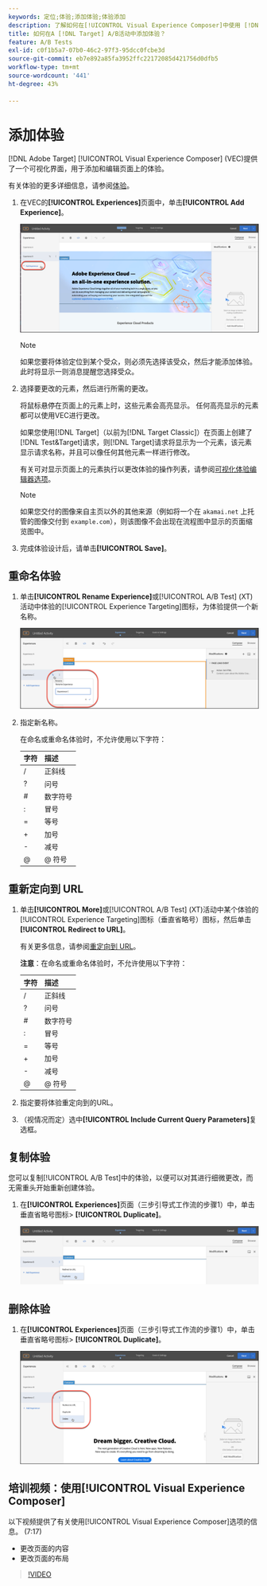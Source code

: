 ```yaml
---
keywords: 定位;体验;添加体验;体验添加
description: 了解如何在[!UICONTROL Visual Experience Composer]中使用 [!DNL Adobe Target] (VEC)。
title: 如何在A [!DNL Target] A/B活动中添加体验？
feature: A/B Tests
exl-id: c0f1b5a7-07b0-46c2-97f3-95dcc0fcbe3d
source-git-commit: eb7e892a85fa3952ffc22172085d421756d0dfb5
workflow-type: tm+mt
source-wordcount: '441'
ht-degree: 43%

---
```


# 添加体验

[!DNL Adobe Target] [!UICONTROL Visual Experience Composer] (VEC)提供了一个可视化界面，用于添加和编辑页面上的体验。

有关体验的更多详细信息，请参阅[体验](/help/main/c-experiences/experiences.md#concept_A2E10F6AFB3D4AEAB6951EE14688848D)。

1. 在VEC的&#x200B;**[!UICONTROL Experiences]**&#x200B;页面中，单击&#x200B;**[!UICONTROL Add Experience]**。

   ![“添加体验”选项](/help/main/c-activities/t-test-ab/t-test-create-ab/assets/add-experience.png)

   >[!NOTE]
   >
   >如果您要将体验定位到某个受众，则必须先选择该受众，然后才能添加体验。此时将显示一则消息提醒您选择受众。

1. 选择要更改的元素，然后进行所需的更改。

   将鼠标悬停在页面上的元素上时，这些元素会高亮显示。 任何高亮显示的元素都可以使用VEC进行更改。

   如果您使用[!DNL Target]（以前为[!DNL Target Classic]）在页面上创建了[!DNL Test&Target]请求，则[!DNL Target]请求将显示为一个元素，该元素显示请求名称，并且可以像任何其他元素一样进行修改。

   有关可对显示页面上的元素执行以更改体验的操作列表，请参阅[可视化体验编辑器选项](/help/main/c-experiences/c-visual-experience-composer/viztarget-options.md)。

   >[!NOTE]
   >
   >如果您交付的图像来自主页以外的其他来源（例如将一个在 `akamai.net` 上托管的图像交付到 `example.com`），则该图像不会出现在流程图中显示的页面缩览图中。

1. 完成体验设计后，请单击&#x200B;**[!UICONTROL Save]**。

## 重命名体验

1. 单击&#x200B;**[!UICONTROL Rename Experience]**&#x200B;或[!UICONTROL A/B Test] (XT)活动中体验的[!UICONTROL Experience Targeting]图标，为体验提供一个新名称。

   ![重命名体验](/help/main/c-activities/t-test-ab/t-test-create-ab/assets/rename-experience.png)

2. 指定新名称。

   在命名或重命名体验时，不允许使用以下字符：

   | 字符 | 描述 |
   |--- |--- |
   | / | 正斜线 |
   | ? | 问号 |
   | # | 数字符号 |
   | : | 冒号 |
   | = | 等号 |
   | + | 加号 |
   | - | 减号 |
   | @ | @ 符号 |

## 重新定向到 URL

1. 单击&#x200B;**[!UICONTROL More]**&#x200B;或[!UICONTROL A/B Test] (XT)活动中某个体验的[!UICONTROL Experience Targeting]图标（垂直省略号）图标，然后单击&#x200B;**[!UICONTROL Redirect to URL]**。

   有关更多信息，请参阅[重定向到 URL](/help/main/c-experiences/c-visual-experience-composer/redirect-offer.md)。

   **注意**：在命名或重命名体验时，不允许使用以下字符：

   | 字符 | 描述 |
   |--- |--- |
   | / | 正斜线 |
   | ? | 问号 |
   | # | 数字符号 |
   | : | 冒号 |
   | = | 等号 |
   | + | 加号 |
   | - | 减号 |
   | @ | @ 符号 |

1. 指定要将体验重定向到的URL。

1. （视情况而定）选中&#x200B;**[!UICONTROL Include Current Query Parameters]**&#x200B;复选框。

## 复制体验

您可以复制[!UICONTROL A/B Test]中的体验，以便可以对其进行细微更改，而无需重头开始重新创建体验。

1. 在&#x200B;**[!UICONTROL Experiences]**&#x200B;页面（三步引导式工作流的步骤1）中，单击垂直省略号图标> **[!UICONTROL Duplicate]**。

   ![复制体验选项](/help/main/c-activities/t-test-ab/t-test-create-ab/assets/duplicate-experience.png)

## 删除体验

1. 在&#x200B;**[!UICONTROL Experiences]**&#x200B;页面（三步引导式工作流的步骤1）中，单击垂直省略号图标> **[!UICONTROL Duplicate]**。

   ![删除体验选项](/help/main/c-activities/t-test-ab/t-test-create-ab/assets/delete-experience.png)

## 培训视频：使用[!UICONTROL Visual Experience Composer]

以下视频提供了有关使用[!UICONTROL Visual Experience Composer]选项的信息。 (7:17)

* 更改页面的内容
* 更改页面的布局

>[!VIDEO](https://video.tv.adobe.com/v/30331?captions=chi_hans)

